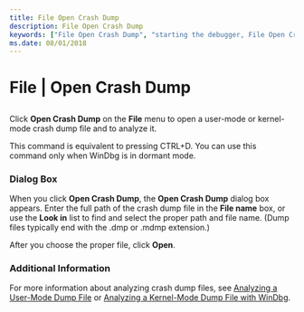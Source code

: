 ```yaml
---
title: File Open Crash Dump
description: File Open Crash Dump
keywords: ["File Open Crash Dump", "starting the debugger, File Open Crash Dump", "dump file, File Open Crash Dump"]
ms.date: 08/01/2018
---
```


# File | Open Crash Dump


## <span id="ddk_file_open_crash_dump_dbg"></span><span id="DDK_FILE_OPEN_CRASH_DUMP_DBG"></span>


Click **Open Crash Dump** on the **File** menu to open a user-mode or kernel-mode crash dump file and to analyze it.

This command is equivalent to pressing CTRL+D. You can use this command only when WinDbg is in dormant mode.

### <span id="dialog_box"></span><span id="DIALOG_BOX"></span>Dialog Box

When you click **Open Crash Dump**, the **Open Crash Dump** dialog box appears. Enter the full path of the crash dump file in the **File name** box, or use the **Look in** list to find and select the proper path and file name. (Dump files typically end with the .dmp or .mdmp extension.)

After you choose the proper file, click **Open**.

### <span id="additional_information"></span><span id="ADDITIONAL_INFORMATION"></span>Additional Information

For more information about analyzing crash dump files, see [Analyzing a User-Mode Dump File](analyzing-a-user-mode-dump-file.md) or [Analyzing a Kernel-Mode Dump File with WinDbg](analyzing-a-kernel-mode-dump-file-with-windbg.md).

 

 





